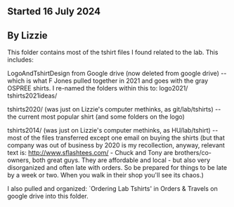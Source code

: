 ## Started 16 July 2024 ##
## By Lizzie ##

This folder contains most of the tshirt files I found related to the lab. This includes:

LogoAndTshirtDesign from Google drive (now deleted from google drive) -- which is what F Jones pulled together in 2021 and goes with the gray OSPREE shirts. I re-named the folders within this to:
	logo2021/
	tshirts2021ideas/

tshirts2020/ (was just on Lizzie's computer methinks, as git/lab/tshirts) -- the current most popular shirt (and some folders on the logo)

tshirts2014/ (was just on Lizzie's computer methinks, as HU/lab/tshirt) -- most of the files transferred except one email on buying the shirts (but that company was out of business by 2020 is my recollection, anyway, relevant text is: http://www.sflashtees.com/ - Chuck and Tony are brothers/co-owners, both great guys. They are affordable and local - but also very disorganized and often late with orders. So be prepared for things to be late by a week or two. When you walk in their shop you'll see its chaos.)


I also pulled and organized: `Ordering Lab Tshirts' in Orders & Travels on google drive into this folder. 
